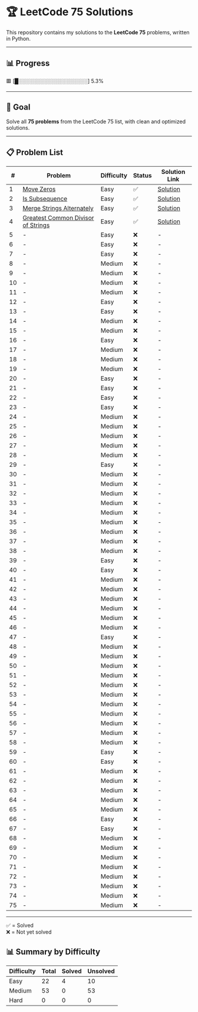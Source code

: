 # 🏆 LeetCode 75 Solutions

This repository contains my solutions to the **LeetCode 75** problems, written in Python.

---

## 📊 Progress
🟥 [█░░░░░░░░░░░░░░░░░░░] 5.3%

---

## 🎯 Goal

Solve all **75 problems** from the LeetCode 75 list, with clean and optimized solutions.

---

## 📋 Problem List

| #   | Problem                                | Difficulty | Status | Solution Link                                |
| --- | -------------------------------------- | ---------- | ------ | -------------------------------------------- |
| 1 | [Move Zeros](https://leetcode.com/problems/move-zeroes/description/?envType=study-plan-v2&envId=leetcode-75) | Easy | ✅ | [Solution](01_move_zeros.py) |
| 2 | [Is Subsequence](https://leetcode.com/problems/is-subsequence/description/?envType=study-plan-v2&envId=leetcode-75) | Easy | ✅ | [Solution](02_is_subsequence.py) |
| 3 | [Merge Strings Alternately](https://leetcode.com/problems/merge-strings-alternately/description/?envType=study-plan-v2&envId=leetcode-75) | Easy | ✅ | [Solution](03_Merge_Strings_Alternately.py) |
| 4 | [Greatest Common Divisor of Strings](https://leetcode.com/problems/greatest-common-divisor-of-strings/description/?envType=study-plan-v2&envId=leetcode-75) | Easy | ✅ | [Solution](04_Greatest_Common_Divisor_of_Strings.py) |
| 5 | - | Easy | ❌ | - |
| 6 | - | Easy | ❌ | - |
| 7 | - | Easy | ❌ | - |
| 8 | - | Medium | ❌ | - |
| 9 | - | Medium | ❌ | - |
| 10 | - | Medium | ❌ | - |
| 11 | - | Medium | ❌ | - |
| 12 | - | Easy | ❌ | - |
| 13 | - | Easy | ❌ | - |
| 14 | - | Medium | ❌ | - |
| 15 | - | Medium | ❌ | - |
| 16 | - | Easy | ❌ | - |
| 17 | - | Medium | ❌ | - |
| 18 | - | Medium | ❌ | - |
| 19 | - | Medium | ❌ | - |
| 20 | - | Easy | ❌ | - |
| 21 | - | Easy | ❌ | - |
| 22 | - | Easy | ❌ | - |
| 23 | - | Easy | ❌ | - |
| 24 | - | Medium | ❌ | - |
| 25 | - | Medium | ❌ | - |
| 26 | - | Medium | ❌ | - |
| 27 | - | Medium | ❌ | - |
| 28 | - | Medium | ❌ | - |
| 29 | - | Easy | ❌ | - |
| 30 | - | Medium | ❌ | - |
| 31 | - | Medium | ❌ | - |
| 32 | - | Medium | ❌ | - |
| 33 | - | Medium | ❌ | - |
| 34 | - | Medium | ❌ | - |
| 35 | - | Medium | ❌ | - |
| 36 | - | Medium | ❌ | - |
| 37 | - | Medium | ❌ | - |
| 38 | - | Medium | ❌ | - |
| 39 | - | Easy | ❌ | - |
| 40 | - | Easy | ❌ | - |
| 41 | - | Medium | ❌ | - |
| 42 | - | Medium | ❌ | - |
| 43 | - | Medium | ❌ | - |
| 44 | - | Medium | ❌ | - |
| 45 | - | Medium | ❌ | - |
| 46 | - | Medium | ❌ | - |
| 47 | - | Easy | ❌ | - |
| 48 | - | Medium | ❌ | - |
| 49 | - | Medium | ❌ | - |
| 50 | - | Medium | ❌ | - |
| 51 | - | Medium | ❌ | - |
| 52 | - | Medium | ❌ | - |
| 53 | - | Medium | ❌ | - |
| 54 | - | Medium | ❌ | - |
| 55 | - | Medium | ❌ | - |
| 56 | - | Medium | ❌ | - |
| 57 | - | Medium | ❌ | - |
| 58 | - | Medium | ❌ | - |
| 59 | - | Easy | ❌ | - |
| 60 | - | Easy | ❌ | - |
| 61 | - | Medium | ❌ | - |
| 62 | - | Medium | ❌ | - |
| 63 | - | Medium | ❌ | - |
| 64 | - | Medium | ❌ | - |
| 65 | - | Medium | ❌ | - |
| 66 | - | Easy | ❌ | - |
| 67 | - | Easy | ❌ | - |
| 68 | - | Medium | ❌ | - |
| 69 | - | Medium | ❌ | - |
| 70 | - | Medium | ❌ | - |
| 71 | - | Medium | ❌ | - |
| 72 | - | Medium | ❌ | - |
| 73 | - | Medium | ❌ | - |
| 74 | - | Medium | ❌ | - |
| 75 | - | Medium | ❌ | - |

---

✅ = Solved  
❌ = Not yet solved

## 📊 Summary by Difficulty

| Difficulty | Total | Solved | Unsolved |
|------------|-------|--------|----------|
| Easy | 22 | 4 | 10 |
| Medium | 53 | 0 | 53 |
| Hard | 0 | 0 | 0 |

